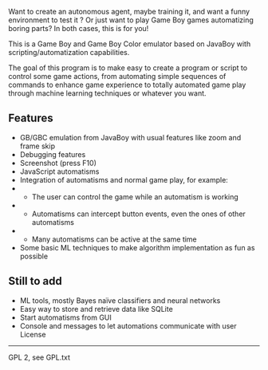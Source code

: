 Want to create an autonomous agent, maybe training it, and want a funny environment to test it ? Or just want to play Game Boy games automatizing boring parts? In both cases, this is for you!

This is a Game Boy and Game Boy Color emulator based on JavaBoy with scripting/automatization capabilities.

The goal of this program is to make easy to create a program or script to control some game actions, from automating simple sequences of commands to enhance game experience to totally automated game play through machine learning techniques or whatever you want.

Features
-------
* GB/GBC emulation from JavaBoy with usual features like zoom and frame skip
* Debugging features
* Screenshot (press F10)
* JavaScript automatisms
* Integration of automatisms and normal game play, for example:
* * The user can control the game while an automatism is working
* * Automatisms can intercept button events, even the ones of other automatisms
* * Many automatisms can be active at the same time
* Some basic ML techniques to make algorithm implementation as fun as possible

Still to add
----
* ML tools, mostly Bayes naïve classifiers and neural networks
* Easy way to store and retrieve data like SQLite
* Start automatisms from GUI
* Console and messages to let automations communicate with user
License
-------
GPL 2, see GPL.txt